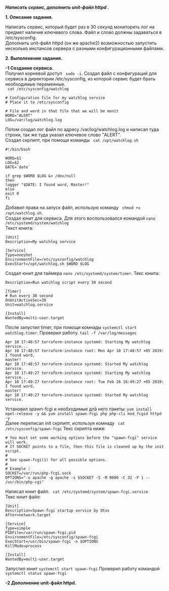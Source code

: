 ***Написать сервис, дополнить unit-файл httpd  .***

**1. Описание задания.**  

Написать сервис, который будет раз в 30 секунд мониторить лог на предмет наличие ключевого слова. Файл и слово должны задаваться в /etc/sysconfig.  
Дополнить unit-файл httpd (он же apache2) возможностью запустить несколько инстансов сервера с разными конфигурационными файлами.  

**2. Выполенение задания.**  

 **-1 Создание сервиса.**  
 Получил корневой доступ `` sudo -i``.
 Cоздал файл с конфигураций для сервиса в директории /etc/sysconfig, из которой сервис будет брать необходимые переменные.  
 `` cat /etc/sysconfig/watchlog``
 
 ```
# Configuration file for my watchlog service
# Place it to /etc/sysconfig

# File and word in that file that we will be monit
WORD="ALERT"
LOG=/var/log/watchlog.log
```
 Потом создал лог файл по адресу /var/log/watchlog.log и написал туда строки, так же туда указал ключевое слово "ALERT".  
 Создал скрпипт, при помощи команды `` cat /opt/watchlog.sh``
 ```
 #!/bin/bash

WORD=$1
LOG=$2
DATE=`date`

if grep $WORD $LOG &> /dev/null
then
logger "$DATE: I found word, Master!"
else
exit 0
fi
```
Добавил права на запуск файл, использую команду `` chmod +x /opt/watchlog.sh``.  
Создал юнит для сервиса. Для этого воспользовался командой ``nano /etc/systemd/system/watchlog``  
Текст юнита:
```
[Unit]
Description=My watchlog service

[Service]
Type=oneshot
EnvironmentFile=/etc/sysconfig/watchlog
ExecStart=/opt/watchlog.sh $WORD $LOG
```
Создал юнит для таймера ``nano /etc/systemd/system/timer``.
Текс юнита: 
```[Unit]
Description=Run watchlog script every 30 second

[Timer]
# Run every 30 second
OnUnitActiveSec=30
Unit=watchlog.service

[Install]
WantedBy=multi-user.target
```
После запустил timer, при помощи комнады ``systemctl start watchlog.timer``.
Проверил работу. ``tail -f /var/log/messages``  
```
Apr 10 17:48:57 terraform-instance systemd: Starting My watchlog service...
Apr 10 17:48:57 terraform-instance root: Mon Apr 10 17:48:57 +05 2019: I found word,
master!
Apr 10 17:48:57 terraform-instance systemd: Started My watchlog service.
Apr 10 17:49:27 terraform-instance systemd: Starting My watchlog service...
Apr 10 17:49:27 terraform-instance root: Tue Feb 26 16:49:27 +05 2019: I found word,
master!
Apr 10 17:49:27 terraform-instance systemd: Started My watchlog service.
```
Установил spawn-fcgi и необходимые длā него пакеты:
``yum install epel-release -y && yum install spawn-fcgi php php-cli mod_fcgid httpd -y``  
Далее переписал init скрпипт, используя комнаду `` cat /etc/sysconfig/spawn-fcgi``
Текс скрипта ниже:
```
# You must set some working options before the "spawn-fcgi" service will work.
# If SOCKET points to a file, then this file is cleaned up by the init script.
#
# See spawn-fcgi(1) for all possible options.
#
# Example :
SOCKET=/var/run/php-fcgi.sock
OPTIONS="-u apache -g apache -s $SOCKET -S -M 0600 -C 32 -F 1 -- /usr/bin/php-cgi"
```
Написал юнит файл. `` cat /etc/systemd/system/spawn-fcgi.service``  
Текс юнит файл:
```
[Unit]
Description=Spawn-fcgi startup service by Otus
After=network.target

[Service]
Type=simple
PIDFile=/var/run/spawn-fcgi.pid
EnvironmentFile=/etc/sysconfig/spawn-fcgi
ExecStart=/usr/bin/spawn-fcgi -n $OPTIONS
KillMode=process

[Install]
WantedBy=multi-user.target
```
Запустил юнит ``systemctl start spawn-fcgi``
Проверил работу командой ``systemctl status spawn-fcgi``

 **-2 Дополнение unit-файл httpd.**
 

